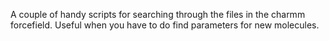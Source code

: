 A couple of handy scripts for searching through the files in the charmm forcefield. Useful when you have to do find parameters for new molecules.
